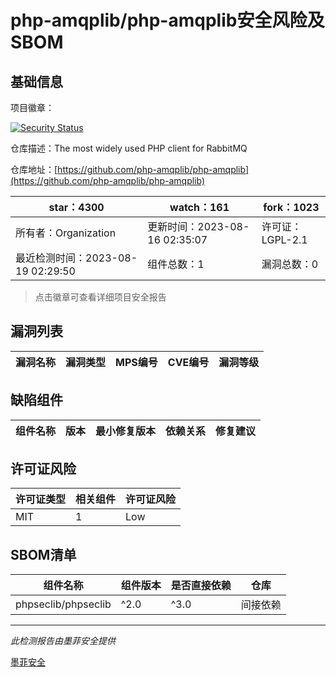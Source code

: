 # php-amqplib/php-amqplib安全风险及SBOM

## 基础信息

项目徽章：

[![Security Status](https://www.murphysec.com/platform3/v31/badge/1692604649465208832.svg)](https://www.murphysec.com/console/report/1692604648840257536/1692604649465208832)

仓库描述：The most widely used PHP client for RabbitMQ

仓库地址：[https://github.com/php-amqplib/php-amqplib](https://github.com/php-amqplib/php-amqplib)

| star：4300 | watch：161 | fork：1023 |
| ----------- | -------------- | ------------ |
| 所有者：Organization | 更新时间：2023-08-16 02:35:07 | 许可证：LGPL-2.1 |
| 最近检测时间：2023-08-19 02:29:50 | 组件总数：1 | 漏洞总数：0 |

> 点击徽章可查看详细项目安全报告



## 漏洞列表

| 漏洞名称 | 漏洞类型 | MPS编号 | CVE编号 | 漏洞等级 |
| ------- | ------ | ------- | ------ | ----- |





## 缺陷组件

| 组件名称 | 版本 | 最小修复版本 | 依赖关系 | 修复建议 |
| -------- | ---- | ------------ | -------- | -------- |





## 许可证风险

| 许可证类型 | 相关组件 | 许可证风险 |
| ---------- | -------- | ---------- |
|MIT|1|Low|




## SBOM清单

| 组件名称 | 组件版本 | 是否直接依赖 | 仓库 |
| -------- | -------- | ------------ | ---- |
|phpseclib/phpseclib|^2.0|^3.0|间接依赖|composer|


------

*此检测报告由墨菲安全提供*

[墨菲安全](www.murphysec.com)